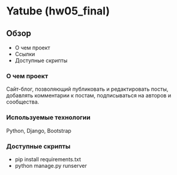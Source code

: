 # **Yatube (hw05_final)**

## **Обзор**
* О чем проект
* Ссылки
* Доступные скрипты


### **О чем проект**
Сайт-блог, позволяющий публиковать и редактировать посты, добавлять комментарии к постам, подписываться на авторов и сообщества.

### **Используемые технологии**
Python, Django, Bootstrap


### **Доступные скрипты**

* pip install requirements.txt
* python manage.py runserver
